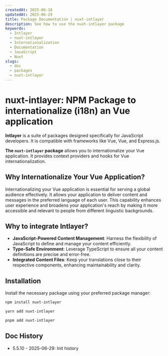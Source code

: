 ```yaml
---
createdAt: 2025-06-18
updatedAt: 2025-06-29
title: Package Documentation | nuxt-intlayer
description: See how to use the nuxt-intlayer package
keywords:
  - Intlayer
  - nuxt-intlayer
  - Internationalization
  - Documentation
  - JavaScript
  - Nuxt
slugs:
  - doc
  - packages
  - nuxt-intlayer
---
```


# nuxt-intlayer: NPM Package to internationalize (i18n) an Vue application

**Intlayer** is a suite of packages designed specifically for JavaScript developers. It is compatible with frameworks like Vue, Vue, and Express.js.

**The `nuxt-intlayer` package** allows you to internationalize your Vue application. It provides context providers and hooks for Vue internationalization.

## Why Internationalize Your Vue Application?

Internationalizing your Vue application is essential for serving a global audience effectively. It allows your application to deliver content and messages in the preferred language of each user. This capability enhances user experience and broadens your application's reach by making it more accessible and relevant to people from different linguistic backgrounds.

## Why to integrate Intlayer?

- **JavaScript-Powered Content Management**: Harness the flexibility of JavaScript to define and manage your content efficiently.
- **Type-Safe Environment**: Leverage TypeScript to ensure all your content definitions are precise and error-free.
- **Integrated Content Files**: Keep your translations close to their respective components, enhancing maintainability and clarity.

## Installation

Install the necessary package using your preferred package manager:

```bash packageManager="npm"
npm install nuxt-intlayer
```

```bash packageManager="yarn"
yarn add nuxt-intlayer
```

```bash packageManager="pnpm"
pnpm add nuxt-intlayer
```

## Doc History

- 5.5.10 - 2025-06-29: Init history
